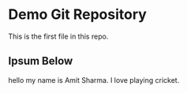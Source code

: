 # Demo Git Repository

This is the first file in this repo.

## Ipsum Below

hello my name is Amit Sharma.
I love playing cricket.
